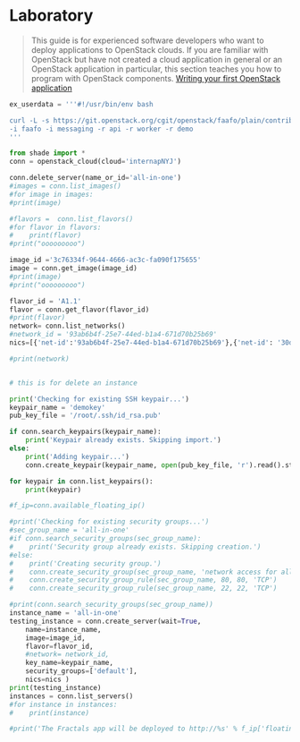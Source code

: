 # Laboratory

> This guide is for experienced software developers who want to deploy applications to OpenStack clouds. If you are familiar with OpenStack but have not created a cloud application in general or an OpenStack application in particular, this section teaches you how to program with OpenStack components. 
[Writing your first OpenStack application](http://developer.openstack.org/firstapp-shade/getting_started.html)


```python
ex_userdata = '''#!/usr/bin/env bash

curl -L -s https://git.openstack.org/cgit/openstack/faafo/plain/contrib/install.sh | bash -s -- \
-i faafo -i messaging -r api -r worker -r demo
'''

from shade import *
conn = openstack_cloud(cloud='internapNYJ')

conn.delete_server(name_or_id='all-in-one')
#images = conn.list_images()
#for image in images:
#print(image)

#flavors =  conn.list_flavors()
#for flavor in flavors:
#    print(flavor)
#print("ooooooooo")

image_id ='3c76334f-9644-4666-ac3c-fa090f175655'
image = conn.get_image(image_id)
#print(image)
#print("ooooooooo")

flavor_id = 'A1.1'
flavor = conn.get_flavor(flavor_id)
#print(flavor)
network= conn.list_networks()
#network_id = '93ab6b4f-25e7-44ed-b1a4-671d70b25b69'
nics=[{'net-id':'93ab6b4f-25e7-44ed-b1a4-671d70b25b69'},{'net-id': '30da5249-14be-4b53-81e6-9b9c1568df67'}]

#print(network)


# this is for delete an instance

print('Checking for existing SSH keypair...')
keypair_name = 'demokey'
pub_key_file = '/root/.ssh/id_rsa.pub'

if conn.search_keypairs(keypair_name):
    print('Keypair already exists. Skipping import.')
else:
    print('Adding keypair...')
    conn.create_keypair(keypair_name, open(pub_key_file, 'r').read().strip())

for keypair in conn.list_keypairs():
    print(keypair)

#f_ip=conn.available_floating_ip()

#print('Checking for existing security groups...')
#sec_group_name = 'all-in-one'
#if conn.search_security_groups(sec_group_name):
#    print('Security group already exists. Skipping creation.')
#else:
#    print('Creating security group.')
#    conn.create_security_group(sec_group_name, 'network access for all-in-one application.')
#    conn.create_security_group_rule(sec_group_name, 80, 80, 'TCP')
#    conn.create_security_group_rule(sec_group_name, 22, 22, 'TCP')

#print(conn.search_security_groups(sec_group_name))
instance_name = 'all-in-one'
testing_instance = conn.create_server(wait=True,
    name=instance_name,
    image=image_id,
    flavor=flavor_id,
    #network= network_id,
    key_name=keypair_name,
    security_groups=['default'],
    nics=nics )
print(testing_instance)
instances = conn.list_servers()
#for instance in instances:
#    print(instance)

#print('The Fractals app will be deployed to http://%s' % f_ip['floating_ip_address'] )



```